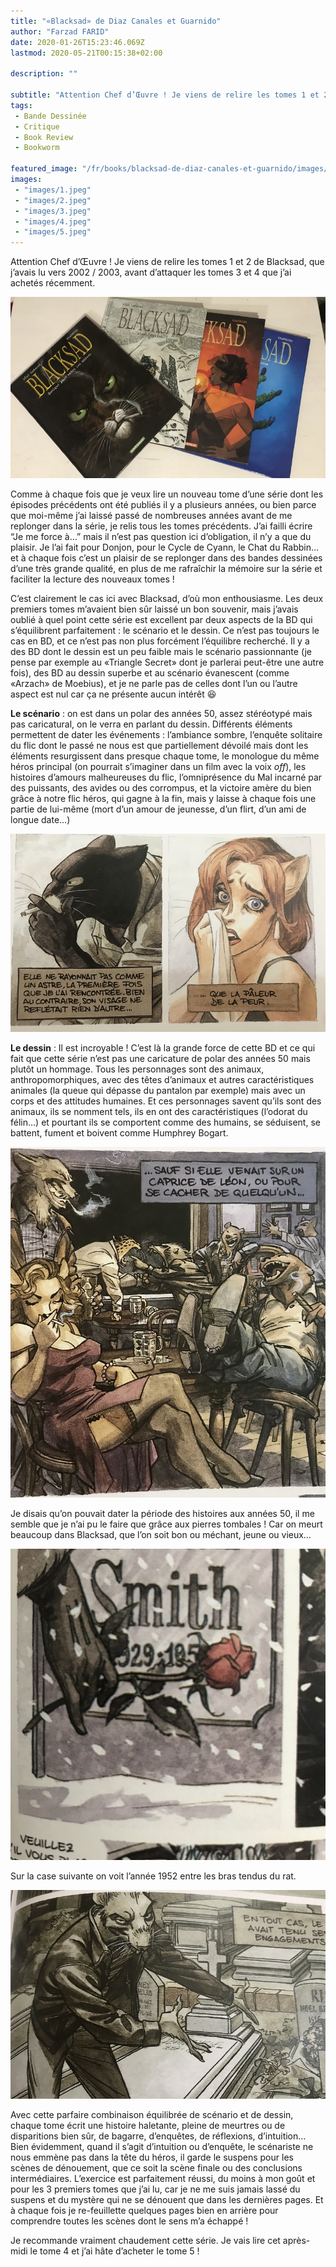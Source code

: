 ```yaml
---
title: "«Blacksad» de Diaz Canales et Guarnido"
author: "Farzad FARID"
date: 2020-01-26T15:23:46.069Z
lastmod: 2020-05-21T00:15:38+02:00

description: ""

subtitle: "Attention Chef d’Œuvre ! Je viens de relire les tomes 1 et 2 de Blacksad, que j’avais lu vers 2002 / 2003, avant d’attaquer les tomes 3 et…"
tags:
 - Bande Dessinée
 - Critique
 - Book Review
 - Bookworm

featured_image: "/fr/books/blacksad-de-diaz-canales-et-guarnido/images/1.jpeg" 
images:
 - "images/1.jpeg"
 - "images/2.jpeg"
 - "images/3.jpeg"
 - "images/4.jpeg"
 - "images/5.jpeg"
---
```


Attention Chef d’Œuvre ! Je viens de relire les tomes 1 et 2 de Blacksad, que j’avais lu vers 2002 / 2003, avant d’attaquer les tomes 3 et 4 que j’ai achetés récemment.




![image](images/1.jpeg#layoutTextWidth)



Comme à chaque fois que je veux lire un nouveau tome d’une série dont les épisodes précédents ont été publiés il y a plusieurs années, ou bien parce que moi-même j’ai laissé passé de nombreuses années avant de me replonger dans la série, je relis tous les tomes précédents. J’ai failli écrire “Je me force à…” mais il n’est pas question ici d’obligation, il n’y a que du plaisir. Je l’ai fait pour Donjon, pour le Cycle de Cyann, le Chat du Rabbin… et à chaque fois c’est un plaisir de se replonger dans des bandes dessinées d’une très grande qualité, en plus de me rafraîchir la mémoire sur la série et faciliter la lecture des nouveaux tomes !

C’est clairement le cas ici avec Blacksad, d’où mon enthousiasme. Les deux premiers tomes m’avaient bien sûr laissé un bon souvenir, mais j’avais oublié à quel point cette série est excellent par deux aspects de la BD qui s’équilibrent parfaitement : le scénario et le dessin. Ce n’est pas toujours le cas en BD, et ce n’est pas non plus forcément l’équilibre recherché. Il y a des BD dont le dessin est un peu faible mais le scénario passionnante (je pense par exemple au «Triangle Secret» dont je parlerai peut-être une autre fois), des BD au dessin superbe et au scénario évanescent (comme «Arzach» de Moebius), et je ne parle pas de celles dont l’un ou l’autre aspect est nul car ça ne présente aucun intérêt 😆

**Le scénario** : on est dans un polar des années 50, assez stéréotypé mais pas caricatural, on le verra en parlant du dessin. Différents éléments permettent de dater les événements : l’ambiance sombre, l’enquête solitaire du flic dont le passé ne nous est que partiellement dévoilé mais dont les éléments resurgissent dans presque chaque tome, le monologue du même héros principal (on pourrait s’imaginer dans un film avec la voix _off_), les histoires d’amours malheureuses du flic, l’omniprésence du Mal incarné par des puissants, des avides ou des corrompus, et la victoire amère du bien grâce à notre flic héros, qui gagne à la fin, mais y laisse à chaque fois une partie de lui-même (mort d’un amour de jeunesse, d’un flirt, d’un ami de longue date…)




![image](images/2.jpeg#layoutTextWidth)



**Le dessin** : Il est incroyable ! C’est là la grande force de cette BD et ce qui fait que cette série n’est pas une caricature de polar des années 50 mais plutôt un hommage. Tous les personnages sont des animaux, anthropomorphiques, avec des têtes d’animaux et autres caractéristiques animales (la queue qui dépasse du pantalon par exemple) mais avec un corps et des attitudes humaines. Et ces personnages savent qu’ils sont des animaux, ils se nomment tels, ils en ont des caractéristiques (l’odorat du félin…) et pourtant ils se comportent comme des humains, se séduisent, se battent, fument et boivent comme Humphrey Bogart.




![image](images/3.jpeg#layoutTextWidth)



Je disais qu’on pouvait dater la période des histoires aux années 50, il me semble que je n’ai pu le faire que grâce aux pierres tombales ! Car on meurt beaucoup dans Blacksad, que l’on soit bon ou méchant, jeune ou vieux…




![image](images/4.jpeg#layoutTextWidth)



Sur la case suivante on voit l’année 1952 entre les bras tendus du rat.




![image](images/5.jpeg#layoutTextWidth)



Avec cette parfaire combinaison équilibrée de scénario et de dessin, chaque tome écrit une histoire haletante, pleine de meurtres ou de disparitions bien sûr, de bagarre, d’enquêtes, de réflexions, d’intuition… Bien évidemment, quand il s’agit d’intuition ou d’enquête, le scénariste ne nous emmène pas dans la tête du héros, il garde le suspens pour les scènes de dénouement, que ce soit la scène finale ou des conclusions intermédiaires. L’exercice est parfaitement réussi, du moins à mon goût et pour les 3 premiers tomes que j’ai lu, car je ne me suis jamais lassé du suspens et du mystère qui ne se dénouent que dans les dernières pages. Et à chaque fois je re-feuillette quelques pages bien en arrière pour comprendre toutes les scènes dont le sens m’a échappé !

Je recommande vraiment chaudement cette série. Je vais lire cet après-midi le tome 4 et j’ai hâte d’acheter le tome 5 !
